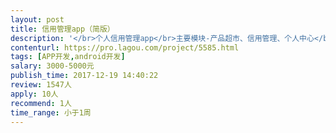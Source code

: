 ```yaml
---                
layout: post       
title: 信用管理app（简版）           
description: '</br>个人信用管理app</br>主要模块-产品超市、信用管理、个人中心</br>app的核心是完善信用，涉及到淘宝运营商等sdk的接入。</br>产品超市就是一个产品列表，一个产品详情。</br>个人中心包括：修改密码，邀请好友等基础功能。</br>'     
contenturl: https://pro.lagou.com/project/5585.html      
tags: [APP开发,android开发]            
salary: 3000-5000元          
publish_time: 2017-12-19 14:40:22         
review: 1547人                   
apply: 10人                   
recommend: 1人                   
time_range: 小于1周              
---                 
```


